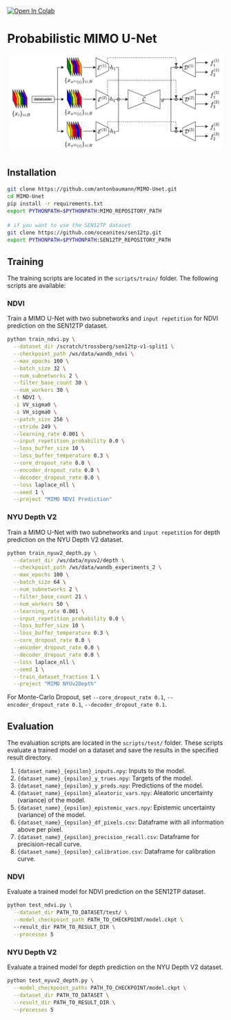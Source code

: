 <a target="_blank" href="https://colab.research.google.com/github/antonbaumann/MIMO-Unet/blob/main/MIMO_U_Net_NYUv2_depth.ipynb">
  <img src="https://colab.research.google.com/assets/colab-badge.svg" alt="Open In Colab"/>
</a>

# Probabilistic MIMO U-Net

![MIMO U-Net](MIMO_Unet_Highlevel_colors.jpg "MIMO U-Net")

## Installation
```bash
git clone https://github.com/antonbaumann/MIMO-Unet.git
cd MIMO-Unet
pip install -r requirements.txt
export PYTHONPATH=$PYTHONPATH:MIMO_REPOSITORY_PATH

# if you want to use the SEN12TP dataset
git clone https://github.com/oceanites/sen12tp.git
export PYTHONPATH=$PYTHONPATH:SEN12TP_REPOSITORY_PATH
```

## Training
The training scripts are located in the `scripts/train/` folder. The following scripts are available:

### NDVI
Train a MIMO U-Net with two subnetworks and `input repetition` for NDVI prediction on the SEN12TP dataset.
```bash
python train_ndvi.py \
  --dataset_dir /scratch/trossberg/sen12tp-v1-split1 \
  --checkpoint_path /ws/data/wandb_ndvi \
  --max_epochs 100 \
  --batch_size 32 \
  --num_subnetworks 2 \
  --filter_base_count 30 \
  --num_workers 30 \
  -t NDVI \
  -i VV_sigma0 \
  -i VH_sigma0 \
  --patch_size 256 \
  --stride 249 \
  --learning_rate 0.001 \
  --input_repetition_probability 0.0 \
  --loss_buffer_size 10 \
  --loss_buffer_temperature 0.3 \
  --core_dropout_rate 0.0 \
  --encoder_dropout_rate 0.0 \
  --decoder_dropout_rate 0.0 \
  --loss laplace_nll \
  --seed 1 \
  --project "MIMO NDVI Prediction"
```

### NYU Depth V2
Train a MIMO U-Net with two subnetworks and `input repetition` for depth prediction on the NYU Depth V2 dataset.
```bash
python train_nyuv2_depth.py \
  --dataset_dir /ws/data/nyuv2/depth \
  --checkpoint_path /ws/data/wandb_experiments_2 \
  --max_epochs 100 \
  --batch_size 64 \
  --num_subnetworks 2 \
  --filter_base_count 21 \
  --num_workers 50 \
  --learning_rate 0.001 \
  --input_repetition_probability 0.0 \
  --loss_buffer_size 10 \
  --loss_buffer_temperature 0.3 \
  --core_dropout_rate 0.0 \
  --encoder_dropout_rate 0.0 \
  --decoder_dropout_rate 0.0 \
  --loss laplace_nll \
  --seed 1 \
  --train_dataset_fraction 1 \
  --project "MIMO NYUv2Depth"
```

For Monte-Carlo Dropout, set `--core_dropout_rate 0.1`, `--encoder_dropout_rate 0.1`, `--decoder_dropout_rate 0.1`.

## Evaluation
The evaluation scripts are located in the `scripts/test/` folder.
These scripts evaluate a trained model on a dataset and save the results in the specified result directory.
1. `{dataset_name}_{epsilon}_inputs.npy`: Inputs to the model.
2. `{dataset_name}_{epsilon}_y_trues.npy`: Targets of the model.
3. `{dataset_name}_{epsilon}_y_preds.npy`: Predictions of the model.
4. `{dataset_name}_{epsilon}_aleatoric_vars.npy`: Aleatoric uncertainty (variance) of the model.
5. `{dataset_name}_{epsilon}_epistemic_vars.npy`: Epistemic uncertainty (variance) of the model.
6. `{dataset_name}_{epsilon}_df_pixels.csv`: Dataframe with all information above per pixel.
7. `{dataset_name}_{epsilon}_precision_recall.csv`: Dataframe for precision-recall curve.
8. `{dataset_name}_{epsilon}_calibration.csv`: Dataframe for calibration curve.


### NDVI
Evaluate a trained model for NDVI prediction on the SEN12TP dataset.
```bash
python test_ndvi.py \
  --dataset_dir PATH_TO_DATASET/test/ \
  --model_checkpoint_path PATH_TO_CHECKPOINT/model.ckpt \ 
  --result_dir PATH_TO_RESULT_DIR \
  --processes 5
```

### NYU Depth V2
Evaluate a trained model for depth prediction on the NYU Depth V2 dataset.
```bash
python test_nyuv2_depth.py \
  --model_checkpoint_paths PATH_TO_CHECKPOINT/model.ckpt \
  --dataset_dir PATH_TO_DATASET \
  --result_dir PATH_TO_RESULT_DIR \
  --processes 5
```
